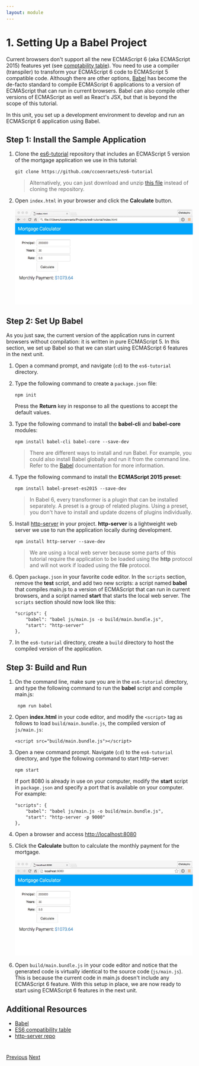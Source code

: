 ```yaml
---
layout: module
---
```

# 1. Setting Up a Babel Project

Current browsers don't support all the new ECMAScript 6 (aka ECMAScript 2015) features yet (see [comptability table](http://kangax.github.io/compat-table/es6/)). You need to use a compiler (transpiler) to transform your ECMAScript 6 code to ECMAScript 5 compatible code. Although there are other options, [Babel](http://babeljs.io/) has become the de-facto standard to compile  ECMAScript 6 applications to a version of ECMAScript that can run in current browsers. Babel can also compile other versions of ECMAScript as well as React's JSX, but that is beyond the scope of this tutorial.

In this unit, you set up a development environment to develop and run an ECMAScript 6 application using Babel.

## Step 1: Install the Sample Application

1. Clone the [es6-tutorial](https://github.com/ccoenraets/es6-tutorial/) repository that includes an ECMAScript 5 version of the mortgage application we use in this tutorial:

	```
	git clone https://github.com/ccoenraets/es6-tutorial
	```

	> Alternatively, you can just download and unzip [this file](https://github.com/ccoenraets/es6-tutorial/archive/master.zip) instead of cloning the repository.

1. Open `index.html` in your browser and click the **Calculate** button.

    ![](images/calc-file.jpg)


## Step 2: Set Up Babel

As you just saw, the current version of the application runs in current browsers without compilation: it is written in pure ECMAScript 5. In this section, we set up Babel so that we can start using ECMAScript 6 features in the next unit.

1. Open a command prompt, and navigate (`cd`) to the `es6-tutorial` directory.

1. Type the following command to create a `package.json` file:

    ```
    npm init
    ```

    Press the **Return** key in response to all the questions to accept the default values.
     
1. Type the following command to install the **babel-cli** and **babel-core** modules:

	```
	npm install babel-cli babel-core --save-dev
	```
	
	> There are different ways to install and run Babel. For example, you could also install Babel globally and run it from the command line. Refer to the [Babel](http://babeljs.io/docs/setup/) documentation for more information.


1. Type the following command to install the **ECMAScript 2015 preset**:
	
	```
	npm install babel-preset-es2015 --save-dev
	```
	
	> In Babel 6, every transformer is a plugin that can be installed separately. A preset is a group of related plugins. Using a preset, you don't have to install and update dozens of plugins individually.
	

1. Install [http-server](https://github.com/indexzero/http-server) in your project. **http-server** is a lightweight web server we use to run the application locally during development. 

	```
	npm install http-server --save-dev
	```

	> We are using a local web server because some parts of this tutorial require the application to be loaded using the **http** protocol and will not work if loaded using the **file** protocol.

1. Open `package.json` in your favorite code editor. In the `scripts` section, remove the **test** script, and add two new scripts: a script named **babel** that compiles main.js to a version of ECMAScript that can run in current browsers, and a script named **start** that starts the local web server. The `scripts` section should now look like this:

	```
	"scripts": {
        "babel": "babel js/main.js -o build/main.bundle.js",
		"start": "http-server"
	},
	```

1. In the `es6-tutorial` directory, create a `build` directory to host the compiled version of the application.
	
## Step 3: Build and Run	


1. On the command line, make sure you are in the `es6-tutorial` directory, and type the following command to run the **babel** script and compile main.js:

	```
	 npm run babel
	```

1. Open **index.html** in your code editor, and modify the ```<script>``` tag as follows to load `build/main.bundle.js`, the compiled version of `js/main.js`:

	```
	<script src="build/main.bundle.js"></script>
	```

1. Open a new command prompt. Navigate (`cd`) to the `es6-tutorial` directory, and type the following command to start http-server:

	```
	npm start
	```

	If port 8080 is already in use on your computer, modify the **start** script in `package.json` and specify a port that is available on your computer. For example:

	```
	"scripts": {
        "babel": "babel js/main.js -o build/main.bundle.js",
	    "start": "http-server -p 9000"
	},
	```

1. Open a browser and access [http://localhost:8080](http://localhost:8080)

1. Click the **Calculate** button to calculate the monthly payment for the mortgage.

	![](images/calc-http.jpg)
	
1. Open `build/main.bundle.js` in your code editor and notice that the generated code is virtually identical to the source code (`js/main.js`). This is because the current code in main.js doesn't include any ECMAScript 6 feature. With this setup in place, we are now ready to start using ECMAScript 6 features in the next unit. 


## Additional Resources

- [Babel](http://babeljs.io/) 
- [ES6 compatibility table](https://kangax.github.io/compat-table/es6/)
- [http-server repo](https://github.com/indexzero/http-server)

<div class="row" style="margin-top:40px;">
<div class="col-sm-12">
<a href="index.html" class="btn btn-default"><i class="glyphicon glyphicon-chevron-left"></i> Previous</a>
<a href="ecmascript6-let.html" class="btn btn-default pull-right">Next <i class="glyphicon glyphicon-chevron-right"></i></a>
</div>
</div>
